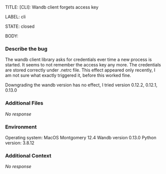 TITLE:
[CLI]: Wandb client forgets access key

LABEL:
cli

STATE:
closed

BODY:
### Describe the bug

The wandb client library asks for credentials ever time a new process is started. It seems to not remember the access key any more. The credentials are stored correctly under .netrc file. This effect appeared only recently, I am not sure what exactly triggered it, before this worked fine. 

Downgrading the wandb version has no effect, I tried version 0.12.2, 0.12.1, 0.13.0

### Additional Files

_No response_

### Environment

Operating system: 
MacOS Montgomery 12.4
Wandb version 0.13.0
Python version: 3.8.12

### Additional Context

_No response_

